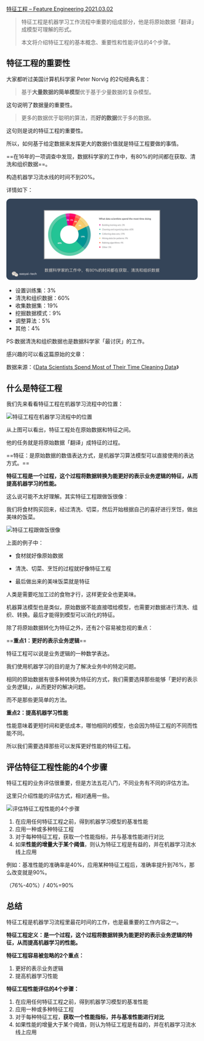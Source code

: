 [特征工程 – Feature Engineering 2021.03.02](https://easyai.tech/ai-definition/feature-engineering/)

> 特征工程是机器学习工作流程中重要的组成部分，他是将原始数据「翻译」成模型可理解的形式。
>
> 本文将介绍特征工程的基本概念、重要性和性能评估的4个步骤。

## 特征工程的重要性

大家都听过美国计算机科学家 Peter Norvig 的2句经典名言：

> 基于**大量数据的简单模型**优于基于少量数据的复杂模型。

这句说明了数据量的重要性。

> 更多的数据优于聪明的算法，而**好的数据**优于多的数据。

这句则是说的特征工程的重要性。



所以，如何基于给定数据来发挥更大的数据价值就是特征工程要做的事情。

==在16年的一项调查中发现，数据科学家的工作中，有80%的时间都在获取、清洗和组织数据==。

构造机器学习流水线的时间不到20%。

详情如下：

![数据科学家的工作中，有80%的时间都在获取、清洗和组织数据](https://raw.githubusercontent.com/DaiDuncan/PicUploader/main/img2/20210501202533.png)

- 设置训练集：3%
- 清洗和组织数据：60%
- 收集数据集：19%
- 挖掘数据模式：9%
- 调整算法：5%
- 其他：4%

PS:数据清洗和组织数据也是数据科学家「最讨厌」的工作。

感兴趣的可以看这篇原始的文章：

数据来源：《[Data Scientists Spend Most of Their Time Cleaning Data](https://whatsthebigdata.com/2016/05/01/data-scientists-spend-most-of-their-time-cleaning-data/)》



## 什么是特征工程

我们先来看看特征工程在机器学习流程中的位置：

![特征工程在机器学习流程中的位置](http://easy-ai.oss-accelerate.aliyuncs.com/2021-03-02-workflow.png)

从上图可以看出，特征工程处在原始数据和特征之间。

他的任务就是将原始数据「翻译」成特征的过程。

==特征：是原始数据的数值表达方式，是机器学习算法模型可以直接使用的表达方式。==



**特征工程是一个过程，这个过程将数据转换为能更好的表示业务逻辑的特征，从而提高机器学习的性能。**

这么说可能不太好理解。其实特征工程跟做饭很像：

我们将食材购买回来，经过清洗、切菜，然后开始根据自己的喜好进行烹饪，做出美味的饭菜。

![特征工程跟做饭很像](http://easy-ai.oss-accelerate.aliyuncs.com/2021-03-02-cook.png)

上面的例子中：

- 食材就好像原始数据

- 清洗、切菜、烹饪的过程就好像特征工程

- 最后做出来的美味饭菜就是特征

人类是需要吃加工过的食物才行，这样更安全也更美味。

机器算法模型也是类似，原始数据不能直接喂给模型，也需要对数据进行清洗、组织、转换。最后才能得到模型可以消化的特征。



除了将原始数据转化为特征之外，还有2个容易被忽视的重点：

==**重点1：更好的表示业务逻辑**==

特征工程可以说是业务逻辑的一种数学表达。

我们使用机器学习的目的是为了解决业务中的特定问题。

相同的原始数据有很多种转换为特征的方式，我们需要选择那些能够「更好的表示业务逻辑」，从而更好的解决问题。

而不是那些更简单的方法。



**重点2：提高机器学习性能**

性能意味着更短时间和更低成本，哪怕相同的模型，也会因为特征工程的不同而性能不同。

所以我们需要选择那些可以发挥更好性能的特征工程。



## 评估特征工程性能的4个步骤

特征工程的业务评估很重要，但是方法五花八门，不同业务有不同的评估方法。

这里只介绍性能的评估方式，相对通用一些。

![评估特征工程性能的4个步骤](http://easy-ai.oss-accelerate.aliyuncs.com/2021-03-02-4pinggu.png)

1. 在应用任何特征工程之前，得到机器学习模型的基准性能
2. 应用一种或多种特征工程
3. 对于每种特征工程，获取一个性能指标，并与基准性能进行对比
4. 如果**性能的增量大于某个阈值**，则认为特征工程是有益的，并在机器学习流水线上应用



例如：基准性能的准确率是40%，应用某种特征工程后，准确率提升到76%，那么改变就是90%。

（76%-40%）/ 40%=90%

## 总结

特征工程是机器学习流程里最花时间的工作，也是最重要的工作内容之一。

**特征工程定义：是一个过程，这个过程将数据转换为能更好的表示业务逻辑的特征，从而提高机器学习的性能。**

**特征工程容易被忽略的2个重点：**

1. 更好的表示业务逻辑
2. 提高机器学习性能

**特征工程性能评估的4个步骤：**

1. 在应用任何特征工程之前，得到机器学习模型的基准性能
2. 应用一种或多种特征工程
3. 对于每种特征工程，**获取一个性能指标，并与基准性能进行对比**
4. 如果性能的增量大于某个阈值，则认为特征工程是有益的，并在机器学习流水线上应用

